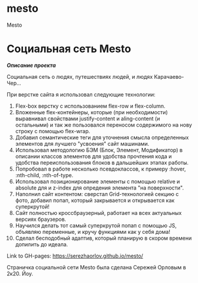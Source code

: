 # mesto
Mesto
# Социальная сеть Mesto





__*Описание проекта*__


Социальная сеть о людях, путешествиях людей, и людях Карачаево-Чер...




При верстке сайта я использовал следующие технологии:

1. Flex-box верстку с использованием flex-row и
flex-column.
2. Вложенные flex-контейнеры,
которые (при необходимости) выравнивал свойствами
justify-content и aling-content (и остальными) и так же пользовался
переносом содержимого на нову строку с помощью flex-wrap.
3. Добавил семантические теги для уточнения смысла определенных элементов
для лучшего "усвоения" сайт машинами.
4. Использовал методологию БЭМ (Блок, Элемент, Модификатор) в описании классов
элементов для удобства прочтения кода и удобства переиспользования
блоков в дальшейших этапах работы.
5. Попробовал в работе несколько псевдоклассов, к примеру
:hover, :nth-child, :nth-of-type.
6. Использовал позиционирование элементы с помощью relative и absolute для
и z-index для опредения элемента "на поверхности".
7. Наполнил сайт контентом: сверстал Grid-технологией секцию с фото, добавил попап, который закрывается и открывается как суперкрутой!
8. Сайт полностью кроссбраузерный, работает на всех актуальных версиях
браузеров.
9. Научился делать тот самый суперкрутой попап с помощью JS, объявляю переменные, и кручу функциями как у себя дома!
10. Сделал бесподобный адаптив, который планирую в скором времени допилить до идеала.


Link to GH-pages: https://serezhaorlov.github.io/mesto/


Страничка социальной сети Mesto была сделана Сережей Орловым в 2к20. Йоу.


